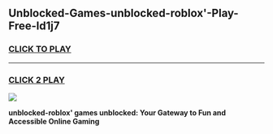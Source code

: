 
## Unblocked-Games-unblocked-roblox'-Play-Free-ld1j7
<h3>
<a href="https://premium76.site?title=unblocked-roblox'&ref=23A">CLICK TO PLAY</a></h3>
<hr>

<h3>
<a href="https://premium76.site?title=unblocked-roblox'&ref=23A">CLICK 2 PLAY</a>
  
</h3>

<a href="https://premium76.site?title=unblocked-roblox'&ref=23A"><img src="https://clearcache.store/games.png"></a>


**unblocked-roblox' games unblocked: Your Gateway to Fun and Accessible Online Gaming**
